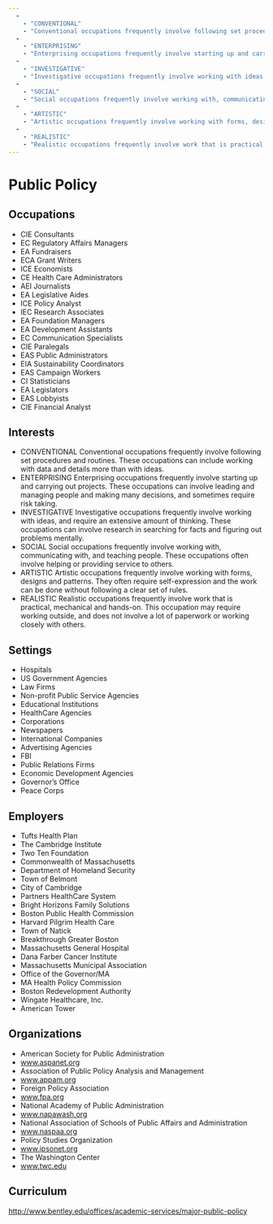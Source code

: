 ```yaml
---
  - 
    - "CONVENTIONAL"
    - "Conventional occupations frequently involve following set procedures and routines. These occupations can include working with data and details more than with ideas."
  - 
    - "ENTERPRISING"
    - "Enterprising occupations frequently involve starting up and carrying out projects. These occupations can involve leading and managing people and making many decisions, and sometimes require risk taking."
  - 
    - "INVESTIGATIVE"
    - "Investigative occupations frequently involve working with ideas, and require an extensive amount of thinking. These occupations can involve research in searching for facts and figuring out problems mentally."
  - 
    - "SOCIAL"
    - "Social occupations frequently involve working with, communicating with, and teaching people. These occupations often involve helping or providing service to others."
  - 
    - "ARTISTIC"
    - "Artistic occupations frequently involve working with forms, designs and patterns. They often require self-expression and the work can be done without following a clear set of rules."
  - 
    - "REALISTIC"
    - "Realistic occupations frequently involve work that is practical, mechanical and hands-on. This occupation may require working outside, and does not involve a lot of paperwork or working closely with others."
---
```

# Public Policy

## Occupations


 - CIE
    Consultants
 - EC
    Regulatory Affairs Managers
 - EA
    Fundraisers
 - ECA
    Grant Writers
 - ICE
    Economists
 - CE
    Health Care Administrators
 - AEI
    Journalists
 - EA
    Legislative Aides
 - ICE
    Policy Analyst
 - IEC
    Research Associates
 - EA
    Foundation Managers
 - EA
    Development Assistants
 - EC
    Communication Specialists
 - CIE
    Paralegals
 - EAS
    Public Administrators
 - EIA
    Sustainability Coordinators
 - EAS
    Campaign Workers
 - CI
    Statisticians
 - EA
    Legislators
 - EAS
    Lobbyists
 - CIE
    Financial Analyst

## Interests


 - CONVENTIONAL
    Conventional occupations frequently involve following set procedures and routines. These occupations can include working with data and details more than with ideas.
 - ENTERPRISING
    Enterprising occupations frequently involve starting up and carrying out projects. These occupations can involve leading and managing people and making many decisions, and sometimes require risk taking.
 - INVESTIGATIVE
    Investigative occupations frequently involve working with ideas, and require an extensive amount of thinking. These occupations can involve research in searching for facts and figuring out problems mentally.
 - SOCIAL
    Social occupations frequently involve working with, communicating with, and teaching people. These occupations often involve helping or providing service to others.
 - ARTISTIC
    Artistic occupations frequently involve working with forms, designs and patterns. They often require self-expression and the work can be done without following a clear set of rules.
 - REALISTIC
    Realistic occupations frequently involve work that is practical, mechanical and hands-on. This occupation may require working outside, and does not involve a lot of paperwork or working closely with others.

## Settings


 - Hospitals
 - US Government Agencies
 - Law Firms
 - Non-profit Public Service Agencies
 - Educational Institutions
 - HealthCare Agencies
 - Corporations
 - Newspapers
 - International Companies
 - Advertising Agencies
 - FBI
 - Public Relations Firms
 - Economic Development Agencies
 - Governor’s Office
 - Peace Corps

## Employers


 - Tufts Health Plan
 - The Cambridge Institute
 - Two Ten Foundation
 - Commonwealth of Massachusetts
 - Department of Homeland Security
 - Town of Belmont
 - City of Cambridge
 - Partners HealthCare System
 - Bright Horizons Family Solutions
 - Boston Public Health Commission
 - Harvard Pilgrim Health Care
 - Town of Natick
 - Breakthrough Greater Boston
 - Massachusetts General Hospital
 - Dana Farber Cancer Institute
 - Massachusetts Municipal Association
 - Office of the Governor/MA
 - MA Health Policy Commission
 - Boston Redevelopment Authority
 - Wingate Healthcare, Inc.
 - American Tower

## Organizations


 - American Society for Public Administration
 - www.aspanet.org
 - Association of Public Policy Analysis and Management
 - www.appam.org
 - Foreign Policy Association
 - www.fpa.org
 - National Academy of Public Administration
 - www.napawash.org
 - National Association of Schools of Public Affairs and Administration
 - www.naspaa.org
 - Policy Studies Organization
 - www.ipsonet.org
 - The Washington Center
 - www.twc.edu

## Curriculum


http://www.bentley.edu/offices/academic-services/major-public-policy
